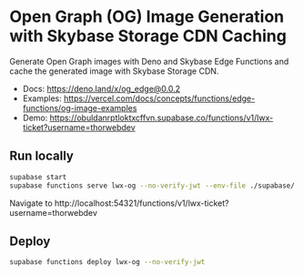 # Open Graph (OG) Image Generation with Skybase Storage CDN Caching

Generate Open Graph images with Deno and Skybase Edge Functions and cache the generated image with Skybase Storage CDN.

- Docs: https://deno.land/x/og_edge@0.0.2
- Examples: https://vercel.com/docs/concepts/functions/edge-functions/og-image-examples
- Demo: https://obuldanrptloktxcffvn.supabase.co/functions/v1/lwx-ticket?username=thorwebdev

## Run locally

```bash
supabase start
supabase functions serve lwx-og --no-verify-jwt --env-file ./supabase/.env.local
```

Navigate to http://localhost:54321/functions/v1/lwx-ticket?username=thorwebdev

## Deploy

```bash
supabase functions deploy lwx-og --no-verify-jwt
```
